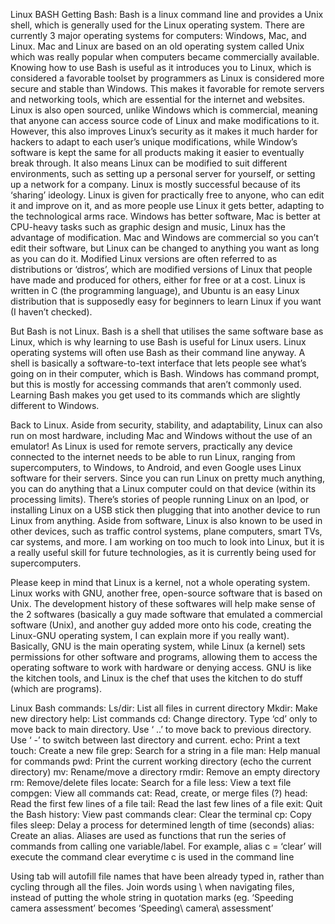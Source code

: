 Linux BASH
Getting Bash:
Bash is a linux command line and provides a Unix shell, which is generally used for the Linux operating system. There are currently 3 major operating systems for computers: Windows, Mac, and Linux. Mac and Linux are based on an old operating system called Unix which was really popular when computers became commercially available. Knowing how to use Bash is useful as it introduces you to Linux, which is considered a favorable toolset by programmers as Linux is considered more secure and stable than Windows. This makes it favorable for remote servers and networking tools, which are essential for the internet and websites. Linux is also open sourced, unlike Windows which is commercial, meaning that anyone can access source code of Linux and make modifications to it. However, this also improves Linux’s security as it makes it much harder for hackers to adapt to each user’s unique modifications, while Window’s software is kept the same for all products making it easier to eventually break through. It also means Linux can be modified to suit different environments, such as setting up a personal server for yourself, or setting up a network for a company. Linux is mostly successful because of its ‘sharing’ ideology. Linux is given for practically free to anyone, who can edit it and improve on it, and as more people use Linux it gets better, adapting to the technological arms race. Windows has better software, Mac is better at CPU-heavy tasks such as graphic design and music, Linux has the advantage of modification. Mac and Windows are commercial so you can’t edit their software, but Linux can be changed to anything you want as long as you can do it. Modified Linux versions are often referred to as distributions or ‘distros’, which are modified versions of Linux that people have made and produced for others, either for free or at a cost. Linux is written in C (the programming language), and Ubuntu is an easy Linux distribution that is supposedly easy for beginners to learn Linux if you want (I haven’t checked). 

But Bash is not Linux. Bash is a shell that utilises the same software base as Linux, which is why learning to use Bash is useful for Linux users. Linux operating systems will often use Bash as their command line anyway. A shell is basically a software-to-text interface that lets people see what’s going on in their computer, which is Bash. Windows has command prompt, but this is mostly for accessing commands that aren’t commonly used. Learning Bash makes you get used to its commands which are slightly different to Windows. 

Back to Linux. Aside from security, stability, and adaptability, Linux can also run on most hardware, including Mac and Windows without the use of an emulator! As Linux is used for remote servers, practically any device connected to the internet needs to be able to run Linux, ranging from supercomputers, to Windows, to Android, and even Google uses Linux software for their servers. Since you can run Linux on pretty much anything, you can do anything that a Linux computer could on that device (within its processing limits). There’s stories of people running Linux on an Ipod, or installing Linux on a USB stick then plugging that into another device to run Linux from anything. Aside from software, Linux is also known to be used in other devices, such as traffic control systems, plane computers, smart TVs, car systems, and more. I am working on too much to look into Linux, but it is a really useful skill for future technologies, as it is currently being used for supercomputers.

Please keep in mind that Linux is a kernel, not a whole operating system. Linux works with GNU, another free, open-source software that is based on Unix. The development history of these softwares will help make sense of the 2 softwares (basically a guy made software that emulated a commercial software (Unix), and another guy added more onto his code, creating the Linux-GNU operating system, I can explain more if you really want).  Basically, GNU is the main operating system, while Linux (a kernel) sets permissions for other software and programs, allowing them to access the operating software to work with hardware or denying access. GNU is like the kitchen tools, and Linux is the chef that uses the kitchen to do stuff (which are programs). 

Linux Bash commands:
Ls/dir: List all files in current directory
Mkdir: Make new directory
help: List commands
cd: Change directory. Type ‘cd’ only to move back to main directory. Use ‘ ..’ to move back to previous directory. Use ‘ -’ to switch between last directory and current.
echo: Print a text
touch: Create a new file
grep: Search for a string in a file
man: Help manual for commands
pwd: Print the current working directory (echo the current directory)
mv: Rename/move a directory
rmdir: Remove an empty directory
rm: Remove/delete files
locate: Search for a file
less: View a text file
compgen: View all commands
cat: Read, create, or merge files (?)
head: Read the first few lines of a file
tail: Read the last few lines of a file
exit: Quit the Bash
history: View past commands
clear: Clear the terminal
cp: Copy files
sleep: Delay a process for determined length of time (seconds)
alias: Create an alias. Aliases are used as functions that run the series of commands from calling one variable/label. For example, alias c = ‘clear’ will execute the command clear everytime c is used in the command line

Using tab will autofill file names that have been already typed in, rather than cycling through all the files.
Join words using \ when navigating files, instead of putting the whole string in quotation marks (eg. ‘Speeding camera assessment’ becomes ‘Speeding\ camera\ assessment’
